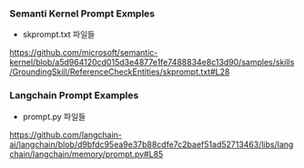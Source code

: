 ### Semanti Kernel Prompt Exmples

- skprompt.txt 파일들

https://github.com/microsoft/semantic-kernel/blob/a5d964120cd015d3e4877e1fe7488834e8c13d90/samples/skills/GroundingSkill/ReferenceCheckEntities/skprompt.txt#L28

### Langchain Prompt Examples

- prompt.py 파일들

https://github.com/langchain-ai/langchain/blob/d9bfdc95ea9e37b88cdfe7c2baef51ad52713463/libs/langchain/langchain/memory/prompt.py#L85